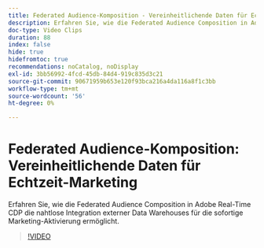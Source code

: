 ```yaml
---
title: Federated Audience-Komposition - Vereinheitlichende Daten für Echtzeit-Marketing
description: Erfahren Sie, wie die Federated Audience Composition in Adobe Real-Time CDP die nahtlose Integration externer Data Warehouses für die sofortige Marketing-Aktivierung ermöglicht.
doc-type: Video Clips
duration: 88
index: false
hide: true
hidefromtoc: true
recommendations: noCatalog, noDisplay
exl-id: 3bb56992-4fcd-45db-84d4-919c835d3c21
source-git-commit: 90671959b653e120f93bca216a4da116a8f1c3bb
workflow-type: tm+mt
source-wordcount: '56'
ht-degree: 0%

---
```


# Federated Audience-Komposition: Vereinheitlichende Daten für Echtzeit-Marketing

Erfahren Sie, wie die Federated Audience Composition in Adobe Real-Time CDP die nahtlose Integration externer Data Warehouses für die sofortige Marketing-Aktivierung ermöglicht.

<!-- 62_S508_3442517_87_federated-audience-composition-unifying-data-for-realtime-marketing -->
>[!VIDEO](https://video.tv.adobe.com/v/3458196/?learn=on&enablevpops=true)
